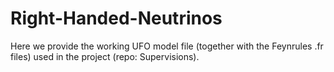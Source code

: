 # Right-Handed-Neutrinos

Here we provide the working UFO model file (together with the Feynrules .fr files) used in the project (repo: Supervisions).
